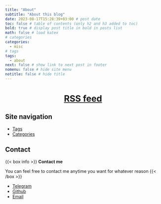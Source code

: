 ```yaml
---
title: "About"
subtitle: "About this blog"
date: 2023-08-17T15:28:39+03:00 # post date
toc: false # table of contents (only h2 and h3 added to toc)
bold: true # display post title in bold in posts list
math: false # load katex
# categories
categories:
  - misc
# tags
tags:
  - about
next: false # show link to next post in footer
nomenu: false # hide site menu
notitle: false # hide title
---
```


<center><h1><a href="/index.xml">RSS feed</a></h1></center>

## Site navigation

- [Tags](/tags/)
- [Categories](/categories/)

## Contact

{{< box info >}}
**Contact me**

You can feel free to contact me anytime you want for whatever reason
{{< /box >}}

- [Telegram](https://t.me/plotnikovma)
- [Github](https://github.com/plotnikovm)
- [Email](mailto:plotnikov@shitposting.expert)